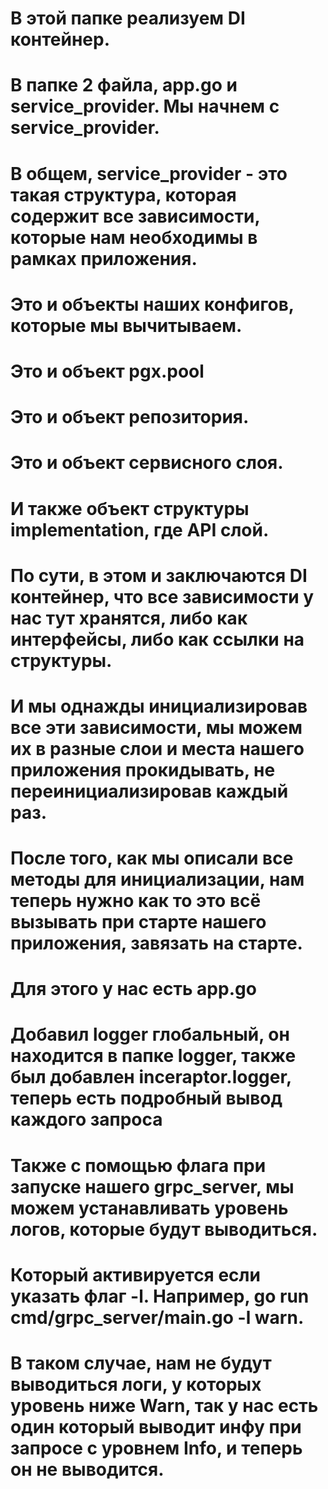 # В этой папке реализуем DI контейнер.
# В папке 2 файла, app.go и service_provider. Мы начнем с service_provider.

# В общем, service_provider - это такая структура, которая содержит все зависимости, которые нам необходимы в рамках приложения.
# Это и объекты наших конфигов, которые мы вычитываем. 
# Это и объект pgx.pool 
# Это и объект репозитория. 
# Это и объект сервисного слоя. 
# И также объект структуры implementation, где API слой. 

# По сути, в этом и заключаются DI контейнер, что все зависимости у нас тут хранятся, либо как интерфейсы, либо как ссылки на структуры. 
# И мы однажды инициализировав все эти зависимости, мы можем их в разные слои и места нашего приложения прокидывать, не переинициализировав каждый раз.

# После того, как мы описали все методы для инициализации, нам теперь нужно как то это всё вызывать при старте нашего приложения, завязать на старте. 
# Для этого у нас есть app.go

# Добавил logger глобальный, он находится в папке logger, также был добавлен inceraptor.logger, теперь есть подробный вывод каждого запроса
# Также с помощью флага при запуске нашего grpc_server, мы можем устанавливать уровень логов, которые будут выводиться.
# Который активируется если указать флаг -l. Например, go run cmd/grpc_server/main.go -l warn. 
# В таком случае, нам не будут выводиться логи, у которых уровень ниже Warn, так у нас есть один который выводит инфу при запросе с уровнем Info, и теперь он не выводится.